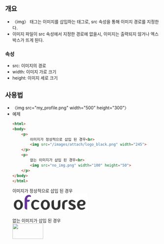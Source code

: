 ## 개요
* 〈img〉 태그는 이미지를 삽입하는 태그로, src 속성을 통해 이미지 경로를 지정한다.
* 이미지 파일이 src 속성에서 지정한 경로에 없을시, 이미지는 출력되지 않거나 엑스박스가 뜨게 된다.
### 속성
* src: 이미지의 경로
* width: 이미지 가로 크기
* height: 이미지 세로 크기

## 사용법
* 〈img src="my_profile.png" width="500" height="300"〉
* 예제
    ```html
    <html>
    <body>
        <p>
            이미지가 정상적으로 삽입 된 경우<br>
            <img src="/images/attach/logo_black.png" width="245">
        </p>	
        <p>
            없는 이미지가 삽입 된 경우<br>
            <img src="no_img.png" width="100" height="50">
        </p>
    </body>
    </html>
    ```
    <html>
    <body>
        <p>
            이미지가 정상적으로 삽입 된 경우<br>
            <img src="../../img/logo_black.png" width="245">
        </p>	
        <p>
            없는 이미지가 삽입 된 경우<br>
            <img src="no_img.png" width="100" height="50">
        </p>
    </body>
    </html>